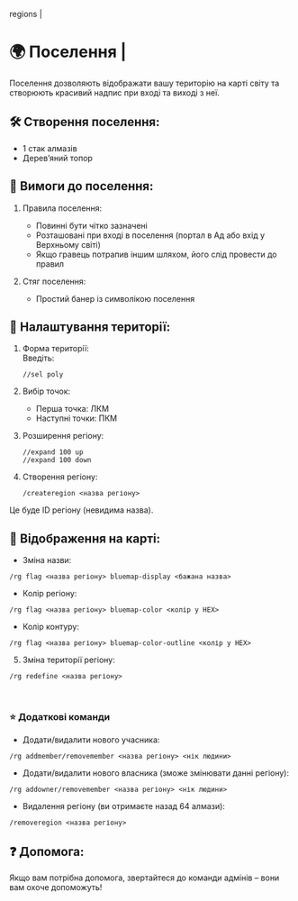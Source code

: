 regions |

# 🌍 Поселення |

Поселення дозволяють відображати вашу територію на карті світу та створюють красивий надпис при вході та виході з неї.

## 🛠 Створення поселення:

- 1 стак алмазів
- Деревʼяний топор

## 📜 Вимоги до поселення:

1. Правила поселення:

   - Повинні бути чітко зазначені
   - Розташовані при вході в поселення (портал в Ад або вхід у Верхньому світі)
   - Якщо гравець потрапив іншим шляхом, його слід провести до правил

2. Стяг поселення:
   - Простий банер із символікою поселення

## 📏 Налаштування території:

1. Форма території:  
    Введіть:
   ```
   //sel poly
   ```
2. Вибір точок:
   - Перша точка: ЛКМ
   - Наступні точки: ПКМ
3. Розширення регіону:

   ```shell
   //expand 100 up
   //expand 100 down
   ```

4. Створення регіону:

   ```
   /createregion <назва регіону>
   ```

Це буде ID регіону (невидима назва).

## 🎨 Відображення на карті:

- Зміна назви:

```
/rg flag <назва регіону> bluemap-display <бажана назва>
```

- Колір регіону:

```
/rg flag <назва регіону> bluemap-color <колір у HEX>
```

- Колір контуру:

```
/rg flag <назва регіону> bluemap-color-outline <колір у HEX>
```

5. Зміна території регіону:

```
/rg redefine <назва регіону>
```

<br/>

### ⭐️ Додаткові команди

- Додати/видалити нового учасника:

```
/rg addmember/removemember <назва регіону> <нік людини>
```

- Додати/видалити нового власника (зможе змінювати данні регіону):

```
/rg addowner/removemember <назва регіону> <нік людини>
```

- Видалення регіону (ви отримаєте назад 64 алмази):

```
/removeregion <назва регіону>
```

## ❓ Допомога:

Якщо вам потрібна допомога, звертайтеся до команди адмінів – вони вам охоче допоможуть!
